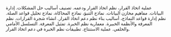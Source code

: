 عملية اتخاذ القرار، نظم اتخاذ القرار ودعمه. تصنيف أساليب حل المشكلات. إدارة البيانات. مفاهيم مخازن البيانات. نماذج
التنبؤ، نماذج المحاكاة، نماذج تحليل قواعد الصلة. نظم إدارة قواعد النماذج، أساليب بناء نظم دعم اتخاذ القرار. انشاء شجرة
القرارات. نظم المعرفة والأنظمة الخبيرة. معمارية نظم الخبرة. تمثيل المعرفة. التسلسل الأمامي والخلفي. عملية الاستنتاج.
تطبيقات نظم الخبرة في دعم اتخاذ القرار.
